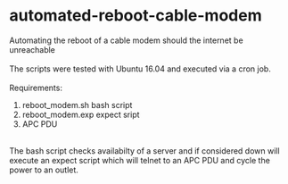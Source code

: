 # automated-reboot-cable-modem
Automating the reboot of a cable modem should the internet be unreachable<br>
<br>
The scripts were tested with Ubuntu 16.04 and executed via a cron job.<br>
<br>
Requirements:
<br>
1) reboot_modem.sh bash script<br>
2) reboot_modem.exp expect sript<br>
3) APC PDU<br>
<br>
The bash script checks availabilty of a server and if considered down will execute an expect script which will telnet to an APC PDU
and cycle the power to an outlet.
